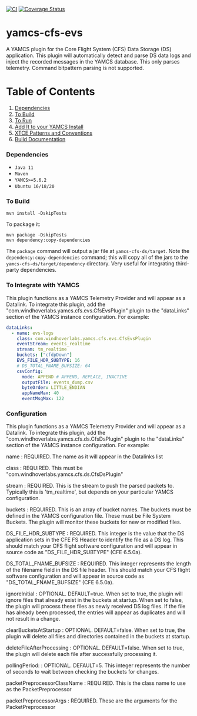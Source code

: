 [![CI](https://github.com/WindhoverLabs/yamcs-cfs-ds/actions/workflows/ci.yml/badge.svg)](https://github.com/WindhoverLabs/yamcs-cfs-ds/actions/workflows/ci.yml)
[![Coverage Status](https://coveralls.io/repos/github/WindhoverLabs/yamcs-cfs-ds/badge.svg?branch=main)](https://coveralls.io/github/WindhoverLabs/yamcs-cfs-ds?branch=main)
# yamcs-cfs-evs
A YAMCS plugin for the Core Flight System (CFS) Data Storage (DS) application.  This plugin will automatically detect and parse DS data logs and inject the recorded
messages in the YAMCS database.  This only parses telemetry.  Command bitpattern parsing is not supported.

# Table of Contents
1. [Dependencies](#dependencies)
2. [To Build](#to_build)  
3. [To Run](#to_run)
4. [Add It to your YAMCS Install](#add_it_to_yamcs)   
5. [XTCE Patterns and Conventions](#XTCE-Patterns-and-Conventions)
5. [Build Documentation](#build_documentation)


### Dependencies <a name="dependencies"></a>
- `Java 11`
- `Maven`
- `YAMCS>=5.6.2`
- `Ubuntu 16/18/20`

### To Build <a name="to_build"></a>
```
mvn install -DskipTests
```

To package it:
```
mvn package -DskipTests
mvn dependency:copy-dependencies
```

The `package` command will output a jar file at `yamcs-cfs-ds/target`.
Note the `dependency:copy-dependencies` command; this will copy all of the jars to the `yamcs-cfs-ds/target/dependency` directory. Very useful for integrating third-party dependencies.

### To Integrate with YAMCS
This plugin functions as a YAMCS Telemetry Provider and will appear as a Datalink.  To integrate this plugin, add the
"com.windhoverlabs.yamcs.cfs.evs.CfsEvsPlugin" plugin to the "dataLinks" section of the YAMCS instance configuration. 
For example:
```yaml
dataLinks:   
  - name: evs-logs
    class: com.windhoverlabs.yamcs.cfs.evs.CfsEvsPlugin
    eventStream: events_realtime
    stream: tm_realtime
    buckets: ["cfdpDown"]
    EVS_FILE_HDR_SUBTYPE: 16 
    # DS_TOTAL_FNAME_BUFSIZE: 64
    csvConfig:
      mode: APPEND # APPEND, REPLACE, INACTIVE
      outputFile: events_dump.csv
      byteOrder: LITTLE_ENDIAN
      appNameMax: 40
      eventMsgMax: 122
```

### Configuration
This plugin functions as a YAMCS Telemetry Provider and will appear as a Datalink.  To integrate this plugin, add the
"com.windhoverlabs.yamcs.cfs.ds.CfsDsPlugin" plugin to the "dataLinks" section of the YAMCS instance configuration. 
For example:

name
:  REQUIRED.  The name as it will appear in the Datalinks list

class
:  REQUIRED.  This must be "com.windhoverlabs.yamcs.cfs.ds.CfsDsPlugin"

stream
:  REQUIRED.  This is the stream to push the parsed packets to.  Typically this is 'tm_realtime', but depends on your particular YAMCS configuration.

buckets
:  REQUIRED.  This is an array of bucket names.  The buckets must be defined in the YAMCS configuration file.  These must be File System Buckets.  The plugin will monitor these buckets for new or modified files.

DS_FILE_HDR_SUBTYPE
:  REQUIRED.  This integer is the value that the DS application sets in the CFE FS Header to identify the file as a DS log.  This should match your CFS flight software configuration and will appear in source code as "DS_FILE_HDR_SUBTYPE" (CFE 6.5.0a).

DS_TOTAL_FNAME_BUFSIZE
:  REQUIRED.  This integer represents the length of the filename field in the DS file header.  This should match your CFS flight software configuration and will appear in source code as "DS_TOTAL_FNAME_BUFSIZE" (CFE 6.5.0a).

ignoreInitial
:  OPTIONAL.  DEFAULT=true.  When set to true, the plugin will ignore files that already exist in the buckets at startup.  When set to false, the plugin will process these files as newly received DS log files.  If the file has already been processed, the entries will appear as duplicates and will not result in a change.  

clearBucketsAtStartup
:  OPTIONAL.  DEFAULT=false.  When set to true, the plugin will delete all files and directories contained in the buckets at startup.

deleteFileAfterProcessing
:  OPTIONAL.  DEFAULT=false.  When set to true, the plugin will delete each file after successfully processing it.

pollingPeriod:
:  OPTIONAL.  DEFAULT=5.  This integer represents the number of seconds to wait between checking the buckets for changes.  

packetPreprocessorClassName
:  REQUIRED.  This is the class name to use as the PacketPreprocessor 

packetPreprocessorArgs
:  REQUIRED.  These are the arguments for the PacketPreprocessor

